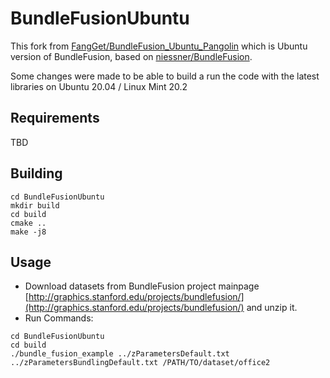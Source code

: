 # BundleFusionUbuntu
This fork from [FangGet/BundleFusion_Ubuntu_Pangolin](https://github.com/FangGet/BundleFusion_Ubuntu_Pangolin) which is Ubuntu version of BundleFusion, based on [niessner/BundleFusion](https://github.com/niessner/BundleFusion). 

Some changes were made to be able to build a run the code with the latest libraries on Ubuntu 20.04 / Linux Mint 20.2

## Requirements 

TBD

## Building

```
cd BundleFusionUbuntu
mkdir build
cd build
cmake ..
make -j8
```

## Usage

* Download datasets from BundleFusion project mainpage [http://graphics.stanford.edu/projects/bundlefusion/](http://graphics.stanford.edu/projects/bundlefusion/) and unzip it.
* Run Commands:

```
cd BundleFusionUbuntu
cd build
./bundle_fusion_example ../zParametersDefault.txt ../zParametersBundlingDefault.txt /PATH/TO/dataset/office2
```
